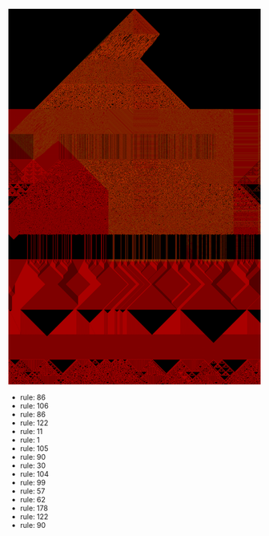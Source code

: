 ![photo](./output.png) 
 * rule: 86
* rule: 106
* rule: 86
* rule: 122
* rule: 11
* rule: 1
* rule: 105
* rule: 90
* rule: 30
* rule: 104
* rule: 99
* rule: 57
* rule: 62
* rule: 178
* rule: 122
* rule: 90
